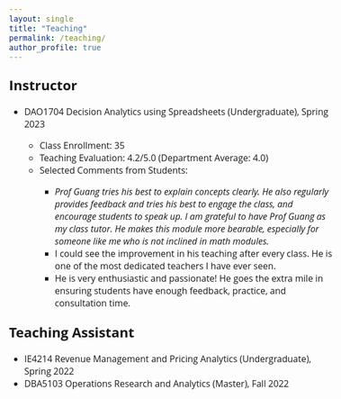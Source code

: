 ```yaml
---
layout: single
title: "Teaching"
permalink: /teaching/
author_profile: true
---
```


<style>
@import url('https://fonts.googleapis.com/css2?family=Open+Sans&display=swap');
</style>
<!-- <body style="font-family: sans-serif; font-size: 9pt;"> -->
<body style="font-family: Open Sans; font-style: light; font-size: 12pt;">

<h2 style="margin-top: 1em;">Instructor</h2>
<ul>
	<li>DAO1704 Decision Analytics using Spreadsheets (Undergraduate), Spring 2023</li>
		<ul>
			<li>Class Enrollment: 35</li>
			<li>Teaching Evaluation: 4.2/5.0 (Department Average: 4.0)</li>
			<li>Selected Comments from Students:</li>
				<ul>
					<li><i>Prof Guang tries his best to explain concepts clearly. He also regularly provides feedback and tries his best to engage the class, and encourage students to speak up. I am grateful to have Prof Guang as my class tutor. He makes this module more bearable, especially for someone like me who is not inclined in math modules.</i></li>
					<li>I could see the improvement in his teaching after every class. He is one of the most dedicated teachers I have ever seen.</li>
					<li>He is very enthusiastic and passionate! He goes the extra mile in ensuring students have enough feedback, practice, and consultation time.</li>
				</ul>
		</ul>
</ul>

<h2 style="margin-top: 1em;">Teaching Assistant</h2>
<ul>
	<li>IE4214 Revenue Management and Pricing Analytics (Undergraduate), Spring 2022</li>
	<li>DBA5103 Operations Research and Analytics (Master), Fall 2022</li>
</ul>

</body>